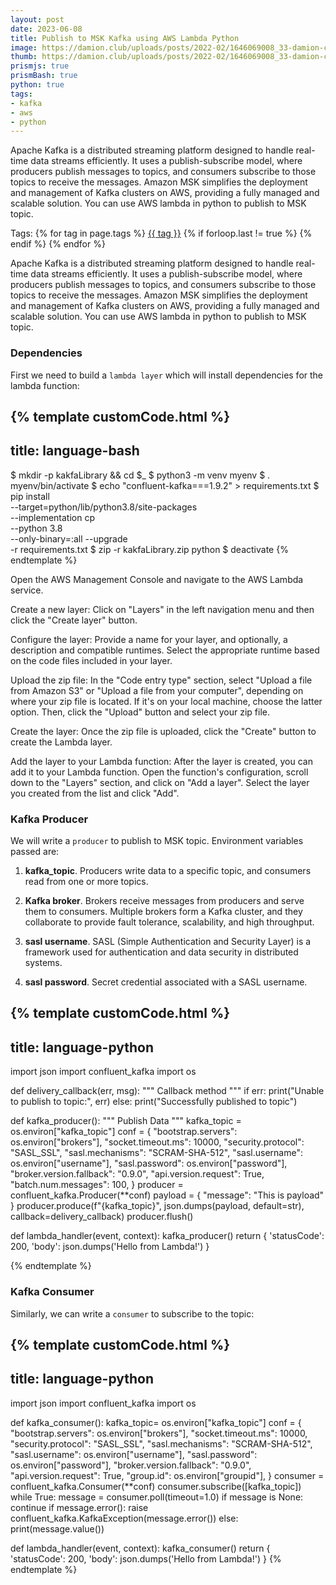 ```yaml
---
layout: post
date: 2023-06-08
title: Publish to MSK Kafka using AWS Lambda Python
image: https://damion.club/uploads/posts/2022-02/1646069008_33-damion-club-p-chelovek-za-kompyuterom-art-art-36.jpg
thumb: https://damion.club/uploads/posts/2022-02/1646069008_33-damion-club-p-chelovek-za-kompyuterom-art-art-36.jpg
prismjs: true
prismBash: true
python: true
tags:
- kafka
- aws
- python
---
```


Apache Kafka is a distributed streaming platform designed to handle real-time data streams efficiently. It uses a publish-subscribe model, where producers publish messages to topics, and consumers subscribe to those topics to receive the messages. Amazon MSK simplifies the deployment and management of Kafka clusters on AWS, providing a fully managed and scalable solution. You can use AWS lambda in python to publish to MSK topic.<!-- truncate_here -->
<p>Tags: {% for tag in page.tags %} <a class="mytag" href="/tag/{{ tag }}" title="View posts tagged with &quot;{{ tag }}&quot;">{{ tag }}</a>  {% if forloop.last != true %} {% endif %} {% endfor %} </p>

Apache Kafka is a distributed streaming platform designed to handle real-time data streams efficiently. It uses a publish-subscribe model, where producers publish messages to topics, and consumers subscribe to those topics to receive the messages. Amazon MSK simplifies the deployment and management of Kafka clusters on AWS, providing a fully managed and scalable solution. You can use AWS lambda in python to publish to MSK topic.

### Dependencies

First we need to build a `lambda layer` which will install dependencies for the lambda function:

{% template customCode.html %}
---
title: language-bash
---
$ mkdir -p kakfaLibrary && cd $_
$ python3 -m venv myenv
$ . myenv/bin/activate
$ echo "confluent-kafka===1.9.2" > requirements.txt
$ pip install \
  --target=python/lib/python3.8/site-packages \
  --implementation cp \
  --python 3.8 \
  --only-binary=:all --upgrade \
  -r requirements.txt
$ zip -r kakfaLibrary.zip python
$ deactivate
{% endtemplate %}

Open the AWS Management Console and navigate to the AWS Lambda service.

Create a new layer: Click on "Layers" in the left navigation menu and then click the "Create layer" button.

Configure the layer: Provide a name for your layer, and optionally, a description and compatible runtimes. Select the appropriate runtime based on the code files included in your layer.

Upload the zip file: In the "Code entry type" section, select "Upload a file from Amazon S3" or "Upload a file from your computer", depending on where your zip file is located. If it's on your local machine, choose the latter option. Then, click the "Upload" button and select your zip file.

Create the layer: Once the zip file is uploaded, click the "Create" button to create the Lambda layer.

Add the layer to your Lambda function: After the layer is created, you can add it to your Lambda function. Open the function's configuration, scroll down to the "Layers" section, and click on "Add a layer". Select the layer you created from the list and click "Add".


### Kafka Producer

We will write a `producer` to publish to MSK topic. Environment variables passed are: 

1. **kafka_topic**. Producers write data to a specific topic, and consumers read from one or more topics.

2. **Kafka broker**. Brokers receive messages from producers and serve them to consumers. Multiple brokers form a Kafka cluster, and they collaborate to provide fault tolerance, scalability, and high throughput.

3. **sasl username**. SASL (Simple Authentication and Security Layer) is a framework used for authentication and data security in distributed systems. 

4. **sasl password**. Secret credential associated with a SASL username. 

{% template customCode.html %}
---
title: language-python
---
import json
import confluent_kafka
import os

def delivery_callback(err, msg):
    """
    Callback method
    """
    if err:
        print("Unable to publish to topic:", err)
    else:
        print("Successfully published to topic")


def kafka_producer():
    """
    Publish Data
    """
    kafka_topic = os.environ["kafka_topic"]
    conf = {
        "bootstrap.servers": os.environ["brokers"],
        "socket.timeout.ms": 10000,
        "security.protocol": "SASL_SSL",
        "sasl.mechanisms": "SCRAM-SHA-512",
        "sasl.username": os.environ["username"],
        "sasl.password": os.environ["password"],
        "broker.version.fallback": "0.9.0",
        "api.version.request": True,
        "batch.num.messages": 100,
    }
    producer = confluent_kafka.Producer(**conf)
    payload = {
        "message": "This is payload"
    }
    producer.produce(f"{kafka_topic}", json.dumps(payload, default=str), callback=delivery_callback)
    producer.flush()

def lambda_handler(event, context):
    kafka_producer()
    return {
        'statusCode': 200,
        'body': json.dumps('Hello from Lambda!')
    }

{% endtemplate %}

### Kafka Consumer

Similarly, we can write a `consumer` to subscribe to the topic: 


{% template customCode.html %}
---
title: language-python
---
import json
import confluent_kafka
import os

def kafka_consumer():
    kafka_topic= os.environ["kafka_topic"]
    conf = {
        "bootstrap.servers": os.environ["brokers"],
        "socket.timeout.ms": 10000,
        "security.protocol": "SASL_SSL",
        "sasl.mechanisms": "SCRAM-SHA-512",
        "sasl.username": os.environ["username"],
        "sasl.password": os.environ["password"],
        "broker.version.fallback": "0.9.0",
        "api.version.request": True,
        "group.id": os.environ["groupid"],
    }
    consumer = confluent_kafka.Consumer(**conf)
    consumer.subscribe([kafka_topic])
    while True:
        message = consumer.poll(timeout=1.0)
        if message is None:
            continue
        if message.error():
            raise confluent_kafka.KafkaException(message.error())
        else:
            print(message.value())

def lambda_handler(event, context):
    kafka_consumer()
    return {
        'statusCode': 200,
        'body': json.dumps('Hello from Lambda!')
    }
{% endtemplate %}

